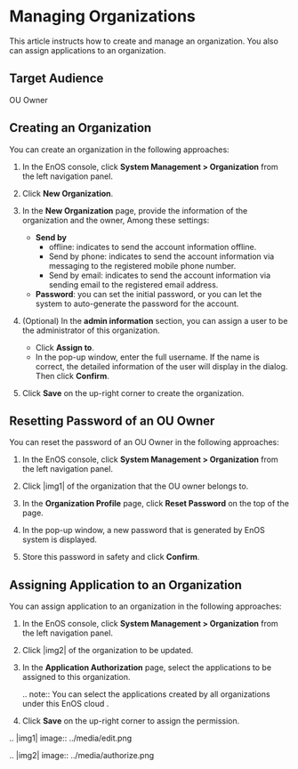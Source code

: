 # Managing Organizations

This article instructs how to create and manage an organization. You also can assign applications to an organization.


## Target Audience

   OU Owner

## Creating an Organization

You can create an organization in the following approaches:

1. In the EnOS console, click **System Management > Organization** from the left navigation panel.

2. Click **New Organization**.

3. In the **New Organization** page, provide the information of the organization and the owner, Among these settings:

   - **Send by**
      - offline: indicates to send the account information offline.
      - Send by phone: indicates to send the account information via messaging to the registered mobile phone number.
      - Send by email: indicates to send the account information via sending email to the registered email address.
   - **Password**: you can set the initial password, or you can let the system to auto-generate the password for the account.

4. (Optional) In the **admin information** section, you can assign a user to be the administrator of this organization.

   - Click **Assign to**.
   - In the pop-up window, enter the full username. If the name is correct, the detailed information of the user will display in the dialog. Then click **Confirm**.

5. Click  **Save** on the up-right corner to create the organization.

## Resetting Password of an OU Owner

You can reset the password of an OU Owner in the following approaches:

1. In the EnOS console, click **System Management > Organization** from the left navigation panel.

2. Click |img1| of the organization that the OU owner belongs to.

3. In the **Organization Profile** page, click **Reset Password** on the top of the page.

4. In the pop-up window, a new password that is generated by EnOS system is displayed.

5. Store this password in safety and click **Confirm**.


## Assigning Application to an Organization

You can assign application to an organization in the following approaches:

1. In the EnOS console, click **System Management > Organization** from the left navigation panel.

2. Click |img2| of the organization to be updated.

3. In the **Application Authorization** page, select the applications to be assigned to this organization.

   .. note:: You can select the applications created by all organizations under this EnOS cloud .  

4. Click **Save** on the up-right corner to assign the permission.


.. |img1| image:: ../media/edit.png

.. |img2| image:: ../media/authorize.png

<!--end-->

